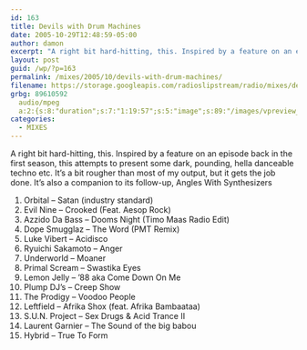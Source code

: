 ```yaml
---
id: 163
title: Devils with Drum Machines
date: 2005-10-29T12:48:59-05:00
author: damon
excerpt: "A right bit hard-hitting, this. Inspired by a feature on an episode back in the first season, this attempts to present some dark, pounding, hella danceable techno etc. It's a bit rougher than most of my output, but it gets the job done. It's also a companion to its follow-up, Angles With Synthesizers"
layout: post
guid: /wp/?p=163
permalink: /mixes/2005/10/devils-with-drum-machines/
filename: https://storage.googleapis.com/radioslipstream/radio/mixes/devils_with_drum_machines.mp3
grbg: 89610592
  audio/mpeg
  a:2:{s:8:"duration";s:7:"1:19:57";s:5:"image";s:89:"/images/vpreview_center.png";}
categories:
  - MIXES
---
```


A right bit hard-hitting, this. Inspired by a feature on an episode back in the first season, this attempts to present some dark, pounding, hella danceable techno etc. It’s a bit rougher than most of my output, but it gets the job done. It’s also a companion to its follow-up, Angles With Synthesizers

1. Orbital – Satan (industry standard)
2. Evil Nine – Crooked (Feat. Aesop Rock)
3. Azzido Da Bass – Dooms Night (Timo Maas Radio Edit)
4. Dope Smugglaz – The Word (PMT Remix)
5. Luke Vibert – Acidisco
6. Ryuichi Sakamoto – Anger
7. Underworld – Moaner
8. Primal Scream – Swastika Eyes
9. Lemon Jelly – ’88 aka Come Down On Me
10. Plump DJ’s – Creep Show
11. The Prodigy – Voodoo People
12. Leftfield – Afrika Shox (feat. Afrika Bambaataa)
13. S.U.N. Project – Sex Drugs & Acid Trance II
14. Laurent Garnier – The Sound of the big babou
15. Hybrid – True To Form
